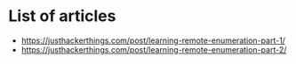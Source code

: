 # List of articles

 - https://justhackerthings.com/post/learning-remote-enumeration-part-1/
 - https://justhackerthings.com/post/learning-remote-enumeration-part-2/